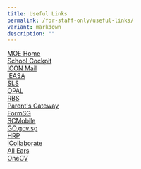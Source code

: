 ```yaml
---
title: Useful Links
permalink: /for-staff-only/useful-links/
variant: markdown
description: ""
---
```

[MOE Home](https://intranet.moe.gov.sg/Pages/Home.aspx)<br>
[School Cockpit](https://idp.mims.moe.gov.sg/nidp/app/login)<br>
[ICON Mail](https://idp.mims.moe.gov.sg/nidp/app/login)<br>
[iEASA](https://idp.mims.moe.gov.sg/nidp/app/login)<br>
[SLS](https://www.learning.moe.edu.sg/)<br>
[OPAL](https://idm.opal2.moe.edu.sg/Account/Login)<br>
[RBS](https://rbs.avero-tech.com/login.html)<br>
[Parent's Gateway](https://pg.moe.edu.sg/)<br>
[FormSG](https://form.gov.sg/login)<br>
[SCMobile](https://scmobile.moe.edu.sg/home)<br>
[GO.gov.sg](https://go.gov.sg/#/login)<br>
[HRP](https://www.hrp.gov.sg/hrp/#/)<br>
[iCollaborate](https://icollaborate.moe.gov.sg/SitePages/Home.aspx)<br>
[All Ears](https://allears.estl.edu.sg/)<br>
[OneCV](https://onecv.gov.sg/login)<br>